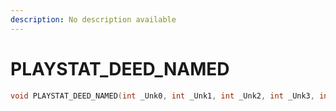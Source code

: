 ```yaml
---
description: No description available 
---
```


# PLAYSTAT_DEED_NAMED

```cpp
void PLAYSTAT_DEED_NAMED(int _Unk0, int _Unk1, int _Unk2, int _Unk3, int _Unk4);
```
